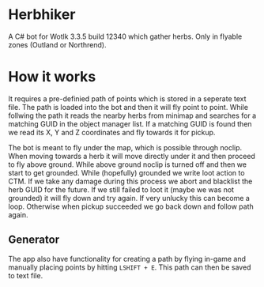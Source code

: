 # Herbhiker
A C# bot for Wotlk 3.3.5 build 12340 which gather herbs. Only in flyable zones (Outland or Northrend).

# How it works
It requires a pre-definied path of points which is stored in a seperate text file. The path is loaded into the bot and then it will fly point to point. While follwing the path it reads the nearby herbs from minimap and searches for a matching GUID in the object manager list. If a matching GUID is found then we read its X, Y and Z coordinates and fly towards it for pickup.

The bot is meant to fly under the map, which is possible through noclip. When moving towards a herb it will move directly under it and then proceed to fly above ground. While above ground noclip is turned off and then we start to get grounded. While (hopefully) grounded we write loot action to CTM. If we take any damage during this process we abort and blacklist the herb GUID for the future. If we still failed to loot it (maybe we was not grounded) it will fly down and try again. If very unlucky this can become a loop. Otherwise when pickup succeeded we go back down and follow path again.

## Generator
The app also have functionality for creating a path by flying in-game and manually placing points by hitting `LSHIFT + E`. This path can then be saved to text file.
